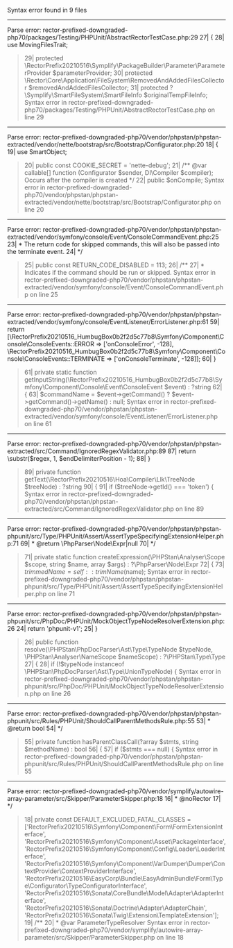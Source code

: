 Syntax error found in 9 files

------------------------------------------------------------
Parse error: rector-prefixed-downgraded-php70/packages/Testing/PHPUnit/AbstractRectorTestCase.php:29
    27| {
    28|     use MovingFilesTrait;
  > 29|     protected \RectorPrefix20210516\Symplify\PackageBuilder\Parameter\ParameterProvider $parameterProvider;
    30|     protected \Rector\Core\Application\FileSystem\RemovedAndAddedFilesCollector $removedAndAddedFilesCollector;
    31|     protected ?\Symplify\SmartFileSystem\SmartFileInfo $originalTempFileInfo;
Syntax error in rector-prefixed-downgraded-php70/packages/Testing/PHPUnit/AbstractRectorTestCase.php on line 29
------------------------------------------------------------
Parse error: rector-prefixed-downgraded-php70/vendor/phpstan/phpstan-extracted/vendor/nette/bootstrap/src/Bootstrap/Configurator.php:20
    18| {
    19|     use SmartObject;
  > 20|     public const COOKIE_SECRET = 'nette-debug';
    21|     /** @var callable[]  function (Configurator $sender, DI\Compiler $compiler); Occurs after the compiler is created */
    22|     public $onCompile;
Syntax error in rector-prefixed-downgraded-php70/vendor/phpstan/phpstan-extracted/vendor/nette/bootstrap/src/Bootstrap/Configurator.php on line 20
------------------------------------------------------------
Parse error: rector-prefixed-downgraded-php70/vendor/phpstan/phpstan-extracted/vendor/symfony/console/Event/ConsoleCommandEvent.php:25
    23|      * The return code for skipped commands, this will also be passed into the terminate event.
    24|      */
  > 25|     public const RETURN_CODE_DISABLED = 113;
    26|     /**
    27|      * Indicates if the command should be run or skipped.
Syntax error in rector-prefixed-downgraded-php70/vendor/phpstan/phpstan-extracted/vendor/symfony/console/Event/ConsoleCommandEvent.php on line 25
------------------------------------------------------------
Parse error: rector-prefixed-downgraded-php70/vendor/phpstan/phpstan-extracted/vendor/symfony/console/EventListener/ErrorListener.php:61
    59|         return [\RectorPrefix20210516\_HumbugBox0b2f2d5c77b8\Symfony\Component\Console\ConsoleEvents::ERROR => ['onConsoleError', -128], \RectorPrefix20210516\_HumbugBox0b2f2d5c77b8\Symfony\Component\Console\ConsoleEvents::TERMINATE => ['onConsoleTerminate', -128]];
    60|     }
  > 61|     private static function getInputString(\RectorPrefix20210516\_HumbugBox0b2f2d5c77b8\Symfony\Component\Console\Event\ConsoleEvent $event) : ?string
    62|     {
    63|         $commandName = $event->getCommand() ? $event->getCommand()->getName() : null;
Syntax error in rector-prefixed-downgraded-php70/vendor/phpstan/phpstan-extracted/vendor/symfony/console/EventListener/ErrorListener.php on line 61
------------------------------------------------------------
Parse error: rector-prefixed-downgraded-php70/vendor/phpstan/phpstan-extracted/src/Command/IgnoredRegexValidator.php:89
    87|         return \substr($regex, 1, $endDelimiterPosition - 1);
    88|     }
  > 89|     private function getText(\RectorPrefix20210516\Hoa\Compiler\Llk\TreeNode $treeNode) : ?string
    90|     {
    91|         if ($treeNode->getId() === 'token') {
Syntax error in rector-prefixed-downgraded-php70/vendor/phpstan/phpstan-extracted/src/Command/IgnoredRegexValidator.php on line 89
------------------------------------------------------------
Parse error: rector-prefixed-downgraded-php70/vendor/phpstan/phpstan-phpunit/src/Type/PHPUnit/Assert/AssertTypeSpecifyingExtensionHelper.php:71
    69|      * @return \PhpParser\Node\Expr|null
    70|      */
  > 71|     private static function createExpression(\PHPStan\Analyser\Scope $scope, string $name, array $args) : ?\PhpParser\Node\Expr
    72|     {
    73|         $trimmedName = self::trimName($name);
Syntax error in rector-prefixed-downgraded-php70/vendor/phpstan/phpstan-phpunit/src/Type/PHPUnit/Assert/AssertTypeSpecifyingExtensionHelper.php on line 71
------------------------------------------------------------
Parse error: rector-prefixed-downgraded-php70/vendor/phpstan/phpstan-phpunit/src/PhpDoc/PHPUnit/MockObjectTypeNodeResolverExtension.php:26
    24|         return 'phpunit-v1';
    25|     }
  > 26|     public function resolve(\PHPStan\PhpDocParser\Ast\Type\TypeNode $typeNode, \PHPStan\Analyser\NameScope $nameScope) : ?\PHPStan\Type\Type
    27|     {
    28|         if (!$typeNode instanceof \PHPStan\PhpDocParser\Ast\Type\UnionTypeNode) {
Syntax error in rector-prefixed-downgraded-php70/vendor/phpstan/phpstan-phpunit/src/PhpDoc/PHPUnit/MockObjectTypeNodeResolverExtension.php on line 26
------------------------------------------------------------
Parse error: rector-prefixed-downgraded-php70/vendor/phpstan/phpstan-phpunit/src/Rules/PHPUnit/ShouldCallParentMethodsRule.php:55
    53|      * @return bool
    54|      */
  > 55|     private function hasParentClassCall(?array $stmts, string $methodName) : bool
    56|     {
    57|         if ($stmts === null) {
Syntax error in rector-prefixed-downgraded-php70/vendor/phpstan/phpstan-phpunit/src/Rules/PHPUnit/ShouldCallParentMethodsRule.php on line 55
------------------------------------------------------------
Parse error: rector-prefixed-downgraded-php70/vendor/symplify/autowire-array-parameter/src/Skipper/ParameterSkipper.php:18
    16|      * @noRector
    17|      */
  > 18|     private const DEFAULT_EXCLUDED_FATAL_CLASSES = ['RectorPrefix20210516\\Symfony\\Component\\Form\\FormExtensionInterface', 'RectorPrefix20210516\\Symfony\\Component\\Asset\\PackageInterface', 'RectorPrefix20210516\\Symfony\\Component\\Config\\Loader\\LoaderInterface', 'RectorPrefix20210516\\Symfony\\Component\\VarDumper\\Dumper\\ContextProvider\\ContextProviderInterface', 'RectorPrefix20210516\\EasyCorp\\Bundle\\EasyAdminBundle\\Form\\Type\\Configurator\\TypeConfiguratorInterface', 'RectorPrefix20210516\\Sonata\\CoreBundle\\Model\\Adapter\\AdapterInterface', 'RectorPrefix20210516\\Sonata\\Doctrine\\Adapter\\AdapterChain', 'RectorPrefix20210516\\Sonata\\Twig\\Extension\\TemplateExtension'];
    19|     /**
    20|      * @var ParameterTypeResolver
Syntax error in rector-prefixed-downgraded-php70/vendor/symplify/autowire-array-parameter/src/Skipper/ParameterSkipper.php on line 18